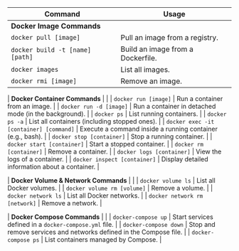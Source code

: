 | **Command**                       | **Usage**                                                  |
|----------------------------------|-----------------------------------------------------------|
| **Docker Image Commands**         |                                                           |
| `docker pull [image]`           | Pull an image from a registry.                            |
| `docker build -t [name] [path]` | Build an image from a Dockerfile.                         |
| `docker images`                  | List all images.                                         |
| `docker rmi [image]`            | Remove an image.                                         |

| **Docker Container Commands**     |                                                           |
| `docker run [image]`            | Run a container from an image.                           |
| `docker run -d [image]`         | Run a container in detached mode (in the background).    |
| `docker ps`                      | List running containers.                                 |
| `docker ps -a`                   | List all containers (including stopped ones).            |
| `docker exec -it [container] [command]` | Execute a command inside a running container (e.g., bash). |
| `docker stop [container]`        | Stop a running container.                                 |
| `docker start [container]`       | Start a stopped container.                                |
| `docker rm [container]`          | Remove a container.                                      |
| `docker logs [container]`        | View the logs of a container.                            |
| `docker inspect [container]`     | Display detailed information about a container.          |

| **Docker Volume & Network Commands** |                                                       |
| `docker volume ls`               | List all Docker volumes.                               |
| `docker volume rm [volume]`      | Remove a volume.                                      |
| `docker network ls`              | List all Docker networks.                              |
| `docker network rm [network]`    | Remove a network.                                     |

| **Docker Compose Commands**       |                                                       |
| `docker-compose up`              | Start services defined in a `docker-compose.yml` file. |
| `docker-compose down`            | Stop and remove services and networks defined in the Compose file. |
| `docker-compose ps`              | List containers managed by Compose.                    |
